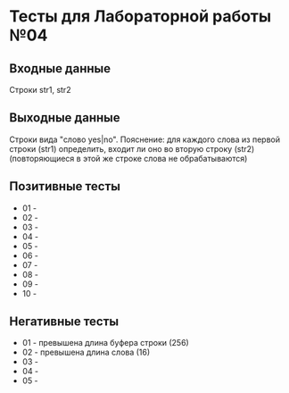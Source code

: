 # Тесты для Лабораторной работы №04

## Входные данные
Строки str1, str2

## Выходные данные
Строки вида "слово yes|no". 
Пояснение: для каждого слова из первой строки (str1) определить, входит ли оно во вторую строку (str2)
(повторяющиеся в этой же строке слова не обрабатываются)

## Позитивные тесты
- 01 - 
- 02 - 
- 03 - 
- 04 - 
- 05 - 
- 06 -
- 07 -
- 08 -
- 09 -
- 10 -


## Негативные тесты
- 01 - превышена длина буфера строки (256)
- 02 - превышена длина слова (16)
- 03 - 
- 04 - 
- 05 - 
